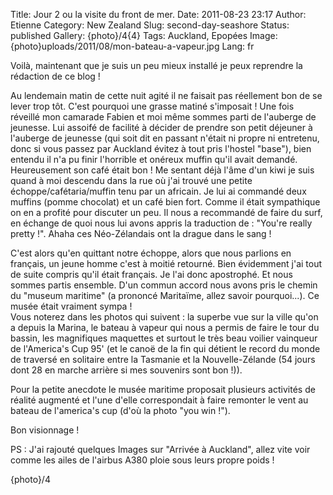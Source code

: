 Title: Jour 2 ou la visite du front de mer.
Date: 2011-08-23 23:17
Author: Etienne
Category: New Zealand
Slug: second-day-seashore
Status: published
Gallery: {photo}/4{4}
Tags: Auckland, Epopées
Image: {photo}uploads/2011/08/mon-bateau-a-vapeur.jpg
Lang: fr

Voilà, maintenant que je suis un peu mieux installé je peux reprendre la
rédaction de ce blog !

Au lendemain matin de cette nuit agité il ne faisait pas réellement bon
de se lever trop tôt. C'est pourquoi une grasse matiné s'imposait ! Une
fois réveillé mon camarade Fabien et moi même sommes parti de l'auberge
de jeunesse. Lui assoifé de facilité à décider de prendre son petit
déjeuner à l'auberge de jeunesse (qui soit dit en passant n'était ni
propre ni entretenu, donc si vous passez par Auckland évitez à tout pris
l'hostel "base"), bien entendu il n'a pu finir l'horrible et onéreux
muffin qu'il avait demandé. Heureusement son café était bon ! Me sentant
déjà l'âme d'un kiwi je suis quand à moi descendu dans la rue où j'ai
trouvé une petite échoppe/cafétaria/muffin tenu par un africain. Je lui
ai commandé deux muffins (pomme chocolat) et un café bien fort. Comme il
était sympathique on en a profité pour discuter un peu. Il nous a
recommandé de faire du surf, en échange de quoi nous lui avons appris la
traduction de : "You're really pretty !". Ahaha ces Néo-Zélandais ont la
drague dans le sang !

C'est alors qu'en quittant notre échoppe, alors que nous parlions en
français, un jeune homme c'est à moitié retourné. Bien évidemment j'ai
tout de suite compris qu'il était français. Je l'ai donc apostrophé. Et
nous sommes partis ensemble. D'un commun accord nous avons pris le
chemin du "museum maritime" (a prononcé Maritaïme, allez savoir
pourquoi...). Ce musée était vraiment sympa !  
Vous noterez dans les photos qui suivent : la superbe vue sur la ville
qu'on a depuis la Marina, le bateau à vapeur qui nous a permis de faire
le tour du bassin, les magnifiques maquettes et surtout le très beau
voilier vainqueur de l'America's Cup 95' (et le canoë de la fin qui
détient le record du monde de traversé en solitaire entre la Tasmanie et
la Nouvelle-Zélande (54 jours dont 28 en marche arrière si mes souvenirs
sont bon !)).

Pour la petite anecdote le musée maritime proposait plusieurs activités
de réalité augmenté et l'une d'elle correspondait à faire remonter le
vent au bateau de l'america's cup (d'où la photo "you win !").

Bon visionnage !

PS : J'ai rajouté quelques Images sur "Arrivée à Auckland", allez vite
voir comme les ailes de l'airbus A380 ploie sous leurs propre poids !

{photo}/4
